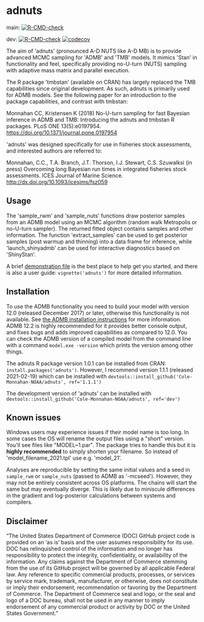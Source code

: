 # adnuts

main: [![R-CMD-check](https://github.com/Cole-Monnahan-NOAA/adnuts/workflows/R-CMD-check/badge.svg?branch=main)](https://github.com/Cole-Monnahan-NOAA/adnuts/actions?query=workflow%3AR-CMD-check)

dev: [![R-CMD-check](https://github.com/Cole-Monnahan-NOAA/adnuts/workflows/R-CMD-check/badge.svg?branch=dev)](https://github.com/Cole-Monnahan-NOAA/adnuts/actions?query=workflow%3AR-CMD-check) [![codecov](https://codecov.io/gh/Cole-Monnahan-NOAA/adnuts/branch/dev/graph/badge.svg)](https://codecov.io/gh/Cole-Monnahan-NOAA/adnuts)

The aim of 'adnuts' (pronounced A-D NUTS like A-D MB) is to provide
advanced MCMC sampling for 'ADMB' and 'TMB' models. It mimics 'Stan' in
functionality and feel, specifically providing no-U-turn (NUTS) sampling
with adaptive mass matrix and parallel execution.

The R package 'tmbstan' (available on CRAN) has largely replaced the TMB
capabilities since original development. As such, adnuts is primarily used
for ADMB models. See the following paper for an introduction to the package
capabilities, and contrast with tmbstan:

Monnahan CC, Kristensen K (2018) No-U-turn sampling for fast Bayesian
inference in ADMB and TMB: Introducing the adnuts and tmbstan R
packages. PLoS ONE 13(5):e0197954. https://doi.org/10.1371/journal.pone.0197954

'adnuts' was designed specifically for use in fisheries stock assessments,
and interested authors are referred to:

Monnahan, C.C., T.A. Branch, J.T. Thorson, I.J. Stewart, C.S. Szuwalksi (in
press) Overcoming long Bayesian run times in integrated fisheries stock
assessments. ICES Journal of Marine Science. http://dx.doi.org/10.1093/icesjms/fsz059


## Usage
The 'sample_rwm' and 'sample_nuts' functions draw posterior samples
from an ADMB model using an MCMC algorithm (random walk Metropolis or
no-U-turn sampler). The returned fitted object contains samples and
other information. The function 'extract_samples' can be used to get
posterior samples (post warmup and thinning) into a data frame for
inference, while 'launch_shinyadmb' can be used for interactive
diagnostics based on 'ShinyStan'.

A brief [demonstration
file](https://github.com/Cole-Monnahan-NOAA/adnuts/blob/master/inst/demo.R)
is the best place to help get you started, and there is also a
user guide: `vignette('adnuts')` for more detailed information.

## Installation

To use the ADMB functionality you need to build your model with version
12.0 (released December 2017) or later, otherwise this functionality is not
available. See [the ADMB installation
instructions](http://www.admb-project.org/docs/install/) for more
information. ADMB 12.2 is highly recommended for it provides better
console output, and fixes bugs and adds improved capabilities as
compared to 12.0. You can check the ADMB version of a compiled
model from the command line with a command `model.exe -version`
which prints the version among other things.

The adnuts R package version 1.0.1 can be installed from CRAN:
`install.packages('adnuts')`. However, I recommend version 1.1.1
(released 2021-02-19) which can be installed with
`devtools::install_github('Cole-Monnahan-NOAA/adnuts', ref='1.1.1')`


The development version of 'adnuts' can be installed with
`devtools::install_github('Cole-Monnahan-NOAA/adnuts', ref='dev')`

## Known issues
Windows users may experience issues if their model name is too
long. In some cases the OS will rename the output files using a
"short" version. You'll see files like "MODEL~1.par". The package
tries to handle this but it is **highly recommended** to simply
shorten your filename. So instead of 'model_filename_2021.tpl'
use e.g. 'model_21'.

Analyses are reproducible by setting the same initial values and
a seed in `sample_rwm` or `sample_nuts` (passed to ADMB as
'-mcseed'). However, they may not be entirely consistent across
OS platforms. The chains will start the same but may eventually
diverge. This is likely due to miniscule differences in the
gradient and log-posterior calculations between systems and
compilers.

## Disclaimer

“The United States Department of Commerce (DOC) GitHub project code is provided on an ‘as is’ basis and the user assumes responsibility for its use. DOC has relinquished control of the information and no longer has responsibility to protect the integrity, confidentiality, or availability of the information. Any claims against the Department of Commerce stemming from the use of its GitHub project will be governed by all applicable Federal law. Any reference to specific commercial products, processes, or services by service mark, trademark, manufacturer, or otherwise, does not constitute or imply their endorsement, recommendation or favoring by the Department of Commerce. The Department of Commerce seal and logo, or the seal and logo of a DOC bureau, shall not be used in any manner to imply endorsement of any commercial product or activity by DOC or the United States Government.”


